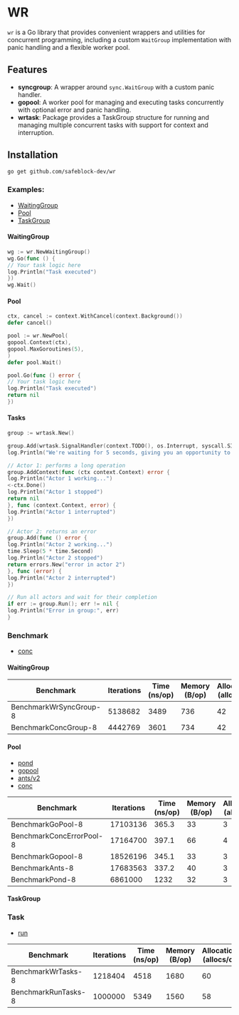 # WR

`wr` is a Go library that provides convenient wrappers and utilities for concurrent programming, including a
custom `WaitGroup` implementation with panic handling and a flexible worker pool.

## Features

- **syncgroup**: A wrapper around `sync.WaitGroup` with a custom panic handler.
- **gopool**: A worker pool for managing and executing tasks concurrently with optional error and panic handling.
- **wrtask**: Package provides a TaskGroup structure for running and managing multiple concurrent tasks with support for
  context and interruption.

## Installation

```sh
go get github.com/safeblock-dev/wr
```

### Examples:

- [WaitingGroup](example/waitgroup/main.go)
- [Pool](example/pool/main.go)
- [TaskGroup](example/task_group/main.go)

#### WaitingGroup

```go
wg := wr.NewWaitingGroup()
wg.Go(func () {
// Your task logic here
log.Println("Task executed")
})
wg.Wait()
```

#### Pool

```go
ctx, cancel := context.WithCancel(context.Background())
defer cancel()

pool := wr.NewPool(
gopool.Context(ctx),
gopool.MaxGoroutines(5),
)
defer pool.Wait()

pool.Go(func () error {
// Your task logic here
log.Println("Task executed")
return nil
})
```

#### Tasks

```go
group := wrtask.New()

group.Add(wrtask.SignalHandler(context.TODO(), os.Interrupt, syscall.SIGINT, syscall.SIGTERM))
log.Println("We're waiting for 5 seconds, giving you an opportunity to gracefully exit the program.")

// Actor 1: performs a long operation
group.AddContext(func (ctx context.Context) error {
log.Println("Actor 1 working...")
<-ctx.Done()
log.Println("Actor 1 stopped")
return nil
}, func (context.Context, error) {
log.Println("Actor 1 interrupted")
})

// Actor 2: returns an error
group.Add(func () error {
log.Println("Actor 2 working...")
time.Sleep(5 * time.Second)
log.Println("Actor 2 stopped")
return errors.New("error in actor 2")
}, func (error) {
log.Println("Actor 2 interrupted")
})

// Run all actors and wait for their completion
if err := group.Run(); err != nil {
log.Println("Error in group:", err)
}
```

### Benchmark

- [conc](github.com/sourcegraph/conc)

#### WaitingGroup

| Benchmark              | Iterations | Time (ns/op) | Memory (B/op) | Allocations (allocs/op) |
|------------------------|------------|--------------|---------------|-------------------------|
| BenchmarkWrSyncGroup-8 | 5138682    | 3489         | 736           | 42                      |
| BenchmarkConcGroup-8   | 4442769    | 3601         | 734           | 42                      |


#### Pool

- [pond](github.com/alitto/pond)
- [gopool](github.com/devchat-ai/gopool)
- [ants/v2](github.com/panjf2000/ants/v2)
- [conc](github.com/sourcegraph/conc)

| Benchmark                | Iterations | Time (ns/op) | Memory (B/op) | Allocations (allocs/op) |
|--------------------------|------------|--------------|---------------|-------------------------|
| BenchmarkGoPool-8        | 17103136   | 365.3        | 33            | 3                       |
| BenchmarkConcErrorPool-8 | 17164700   | 397.1        | 66            | 4                       |
| BenchmarkGopool-8        | 18526196   | 345.1        | 33            | 3                       |
| BenchmarkAnts-8          | 17683563   | 337.2        | 40            | 3                       |
| BenchmarkPond-8          | 6861000    | 1232         | 32            | 3                       |

#### TaskGroup

### Task

- [run](https://github.com/oklog/run)

| Benchmark           | Iterations | Time (ns/op) | Memory (B/op) | Allocations (allocs/op) |
|---------------------|------------|--------------|---------------|-------------------------|
| BenchmarkWrTasks-8  | 1218404    | 4518         | 1680          | 60                      |
| BenchmarkRunTasks-8 | 1000000    | 5349         | 1560          | 58                      |
